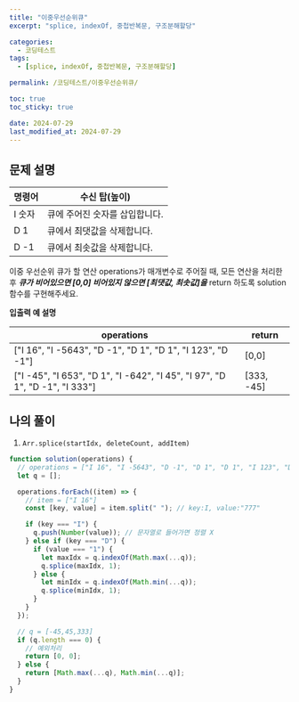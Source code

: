 ```yaml
---
title: "이중우선순위큐"
excerpt: "splice, indexOf, 중첩반복문, 구조분해할당"

categories:
  - 코딩테스트
tags:
  - [splice, indexOf, 중첩반복문, 구조분해할당]

permalink: /코딩테스트/이중우선순위큐/

toc: true
toc_sticky: true

date: 2024-07-29
last_modified_at: 2024-07-29
---
```


## 문제 설명

| 명령어 | 수신 탑(높이)                  |
| ------ | ------------------------------ |
| I 숫자 | 큐에 주어진 숫자를 삽입합니다. |
| D 1    | 큐에서 최댓값을 삭제합니다.    |
| D -1   | 큐에서 최솟값을 삭제합니다.    |

이중 우선순위 큐가 할 연산 operations가 매개변수로 주어질 때, 모든 연산을 처리한 후 **_큐가 비어있으면 [0,0] 비어있지 않으면 [최댓값, 최솟값]을_** return 하도록 solution 함수를 구현해주세요.

**입출력 예 설명**

| operations                                                                  | return     |
| --------------------------------------------------------------------------- | ---------- |
| ["I 16", "I -5643", "D -1", "D 1", "D 1", "I 123", "D -1"]                  | [0,0]      |
| ["I -45", "I 653", "D 1", "I -642", "I 45", "I 97", "D 1", "D -1", "I 333"] | [333, -45] |

## 나의 풀이

1. `Arr.splice(startIdx, deleteCount, addItem)`

```jsx
function solution(operations) {
  // operations = ["I 16", "I -5643", "D -1", "D 1", "D 1", "I 123", "D -1"]
  let q = [];

  operations.forEach((item) => {
    // item = ["I 16"]
    const [key, value] = item.split(" "); // key:I, value:"777"

    if (key === "I") {
      q.push(Number(value)); // 문자열로 들어가면 정렬 X
    } else if (key === "D") {
      if (value === "1") {
        let maxIdx = q.indexOf(Math.max(...q));
        q.splice(maxIdx, 1);
      } else {
        let minIdx = q.indexOf(Math.min(...q));
        q.splice(minIdx, 1);
      }
    }
  });

  // q = [-45,45,333]
  if (q.length === 0) {
    // 예외처리
    return [0, 0];
  } else {
    return [Math.max(...q), Math.min(...q)];
  }
}
```
